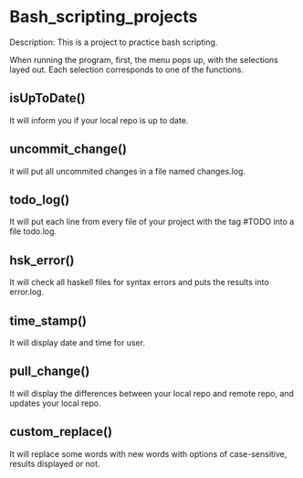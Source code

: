 
Bash_scripting_projects
=======
Description: This is a project to practice bash scripting. 

When running the program, first, the menu pops up, with the selections layed out.
Each selection corresponds to one of the functions. 

## isUpToDate()

It will inform you if your local repo is up to date.

## uncommit_change()

it will put all uncommited changes in a file named
changes.log.

## todo_log()

It will put each line from every file of your project with the tag
#TODO into a file todo.log.

## hsk_error()

It will check all haskell files for syntax errors and puts the
results into error.log.

## time_stamp()

It will display date and time for user.

## pull_change()

It will display the differences between your local repo and remote repo, 
and updates your local repo.

## custom_replace()

It will replace some words with new words with options of case-sensitive, 
results displayed or not.
